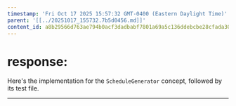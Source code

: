 ```yaml
---
timestamp: 'Fri Oct 17 2025 15:57:32 GMT-0400 (Eastern Daylight Time)'
parent: '[[../20251017_155732.7b5d0456.md]]'
content_id: a8b29566d763ae794b0acf3dadbabf7801a69a5c136ddebcbe28cfada3080fa7
---
```


# response:

Here's the implementation for the `ScheduleGenerator` concept, followed by its test file.

***
